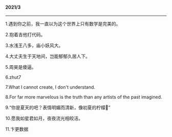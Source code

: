 #### 2021/3
--------------------
1.遇到你之前，我一直以为这个世界上只有数学是完美的。

2.抱着吉他打代码。

3.水浅王八多，庙小妖风大。

4.大丈夫生于天地间，岂能郁郁久居人下。

5.周昊是傻逼。

6.zhut7

7.What I cannot create, I don't understand.

8.For far more marvelous is the truth than any artists of the past imagined.

9.“你是夏天的吧？表情明媚而清新，像初夏的柠檬:lemon:”

10.愿我如星君如月，夜夜流光相皎洁。

11.卞更数据

